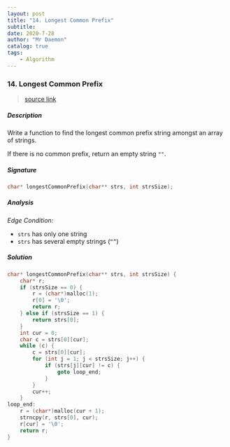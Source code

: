 ```yaml
---
layout: post
title: "14. Longest Common Prefix"     
subtitle:   
date: 2020-7-28
author: "Mr Daemon"
catalog: true
tags:
    - Algorithm
---
```


### 14. Longest Common Prefix

> [source link](https://leetcode.com/problems/longest-common-prefix/)

##### Description

Write a function to find the longest common prefix string amongst an array of strings.

If there is no common prefix, return an empty string `""`.

##### Signature

```c
char* longestCommonPrefix(char** strs, int strsSize);
```

##### Analysis

*Edge Condition:*

- `strs` has only one string
- `strs` has several empty strings (`“”`)

##### Solution

```c
char* longestCommonPrefix(char** strs, int strsSize) {
    char* r;
    if (strsSize == 0) {
        r = (char*)malloc(1);
        r[0] = '\0';
        return r;
    } else if (strsSize == 1) {
        return strs[0];
    }
    int cur = 0;
    char c = strs[0][cur];
    while (c) {
        c = strs[0][cur];
        for (int j = 1; j < strsSize; j++) {
            if (strs[j][cur] != c) {
                goto loop_end;
            }
        }
        cur++;
    }
loop_end:
    r = (char*)malloc(cur + 1);
    strncpy(r, strs[0], cur);
    r[cur] = '\0';
    return r;
}
```

